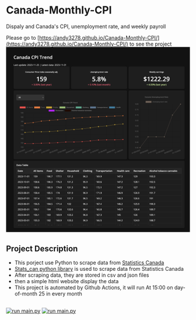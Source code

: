 # Canada-Monthly-CPI
 Dispaly and Canada's CPI, unemployment rate, and weekly payroll 

Please go to [https://andy3278.github.io/Canada-Monthly-CPI/](https://andy3278.github.io/Canada-Monthly-CPI/) to see the project
![capture of the website](Canada%20CPI%20Trend%20Dashboard.jpeg)
## Project Description
- This porject use Python to scrape data from [Statistics Canada](https://www.statcan.gc.ca/en/start)
- [Stats_can python library](https://stats-can.readthedocs.io/en/latest/index.html#) is used to scrape data from Statistics Canada
- After scraping data, they are stored in csv and json files
- then a simple html website display the data
- This project is automated by Github Actions, it will run At 15:00 on day-of-month 25 in every month

##
[![run main.py](https://github.com/andy3278/Canada-Monthly-CPI/actions/workflows/actions.yml/badge.svg?event=schedule)](https://github.com/andy3278/Canada-Monthly-CPI/actions/workflows/actions.yml)
[![run main.py](https://github.com/andy3278/Canada-Monthly-CPI/actions/workflows/actions.yml/badge.svg?event=check_run)](https://github.com/andy3278/Canada-Monthly-CPI/actions/workflows/actions.yml)
